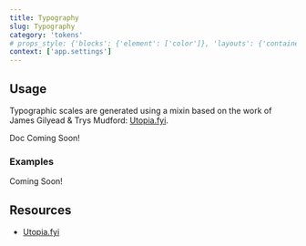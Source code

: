 ```yaml
---
title: Typography
slug: Typography
category: 'tokens'
# props_style: {'blocks': {'element': ['color']}, 'layouts': {'container': ['container', 'size']}}
context: ['app.settings']
---
```


## Usage

Typographic scales are generated using a mixin based on the work of James Gilyead & Trys Mudford: [Utopia.fyi](https://utopia.fyi/).

<p class="feedback:prose status:default bg:default:100 variant:bare emoji:default">Doc Coming Soon!</p>

### Examples

<p class="feedback:prose status:default bg:default:100 variant:bare emoji:default">Coming Soon!</p>

## Resources

- [Utopia.fyi](https://utopia.fyi/)
